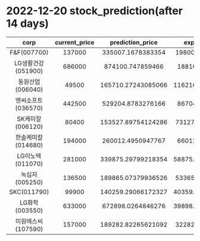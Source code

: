 # 2022-12-20 stock_prediction(after 14 days)

|   corp   |   current_price   |   prediction_price   |   expected_profit   |
|:--------:|:-----------------:|:--------------------:|:-------------------:|
|F&F(007700)|137000|335007.1678383354|198007.1678383354|
|LG생활건강(051900)|686000|874100.747859466|188100.747859466|
|동원산업(006040)|49500|165710.27243085066|116210.27243085066|
|엔씨소프트(036570)|442500|529204.8783276166|86704.8783276166|
|SK케미칼(006120)|80400|153527.89754124286|73127.89754124286|
|한솔케미칼(014680)|194000|260012.4950947767|66012.4950947767|
|LG이노텍(011070)|281000|339875.29799218354|58875.297992183536|
|녹십자(005250)|136500|189865.07379936526|53365.07379936526|
|SKC(011790)|99900|140259.29066172327|40359.290661723266|
|LG화학(003550)|633000|672898.0264846276|39898.026484627626|
|미원에스씨(107590)|157000|189282.82265621092|32282.82265621092|
